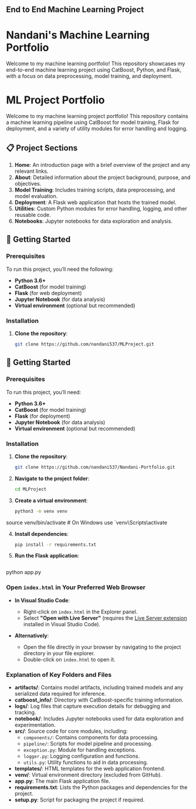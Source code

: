 ## End to End Machine Learning Project
# Nandani's Machine Learning Portfolio

Welcome to my machine learning portfolio! This repository showcases my end-to-end machine learning project using CatBoost, Python, and Flask, with a focus on data preprocessing, model training, and deployment.

# ML Project Portfolio

Welcome to my machine learning project portfolio! This repository contains a machine learning pipeline using CatBoost for model training, Flask for deployment, and a variety of utility modules for error handling and logging.

## 📋 Project Sections

1. **Home**: An introduction page with a brief overview of the project and any relevant links.
2. **About**: Detailed information about the project background, purpose, and objectives.
3. **Model Training**: Includes training scripts, data preprocessing, and model evaluation.
4. **Deployment**: A Flask web application that hosts the trained model.
5. **Utilities**: Custom Python modules for error handling, logging, and other reusable code.
6. **Notebooks**: Jupyter notebooks for data exploration and analysis.

## 🚀 Getting Started

### Prerequisites

To run this project, you’ll need the following:

- **Python 3.6+**
- **CatBoost** (for model training)
- **Flask** (for web deployment)
- **Jupyter Notebook** (for data analysis)
- **Virtual environment** (optional but recommended)

### Installation

1. **Clone the repository**:

   ```bash
   git clone https://github.com/nandani537/MLProject.git


## 🚀 Getting Started

### Prerequisites

To run this project, you’ll need:

- **Python 3.6+**
- **CatBoost** (for model training)
- **Flask** (for deployment)
- **Jupyter Notebook** (for data analysis)
- **Virtual environment** (optional but recommended)

### Installation

1. **Clone the repository**:

   ```bash
   git clone https://github.com/nandani537/Nandani-Portfolio.git

2. **Navigate to the project folder**:

   ```bash
   cd MLProject

3. **Create a virtual environment**:

   ```bash
   python3 -m venv venv
  source venv/bin/activate  # On Windows use `venv\Scripts\activate

4. **Install dependencies**:

   ```bash
   pip install -r requirements.txt

5. **Run the Flask application**:

   ```bash
  python app.py

  ### Open `index.html` in Your Preferred Web Browser

- **In Visual Studio Code**: 
  - Right-click on `index.html` in the Explorer panel.
  - Select **"Open with Live Server"** (requires the [Live Server extension](https://marketplace.visualstudio.com/items?itemName=ritwickdey.LiveServer) installed in Visual Studio Code).
  
- **Alternatively**: 
  - Open the file directly in your browser by navigating to the project directory in your file explorer.
  - Double-click on `index.html` to open it.



### Explanation of Key Folders and Files

- **artifacts/**: Contains model artifacts, including trained models and any serialized data required for inference.
- **catboost_info/**: Directory with CatBoost-specific training information.
- **logs/**: Log files that capture execution details for debugging and tracking.
- **notebook/**: Includes Jupyter notebooks used for data exploration and experimentation.
- **src/**: Source code for core modules, including:
  - `components/`: Contains components for data processing.
  - `pipeline/`: Scripts for model pipeline and processing.
  - `exception.py`: Module for handling exceptions.
  - `logger.py`: Logging configuration and functions.
  - `utils.py`: Utility functions to aid in data processing.
- **templates/**: HTML templates for the web application frontend.
- **venv/**: Virtual environment directory (excluded from GitHub).
- **app.py**: The main Flask application file.
- **requirements.txt**: Lists the Python packages and dependencies for the project.
- **setup.py**: Script for packaging the project if required.




